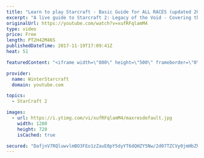 ```yaml
---
title: "Learn to play Starcraft - Basic Guide for ALL RACES (updated 2017)"
excerpt: "A live guide to Starcraft 2: Legacy of the Void - Covering the basics and build orders for all of the races, and covering the important decisions to be made early in the game.  Not a step by step guide but a demonstration once you have the very basics of the units and races!"
originalUrl: https://youtube.com/watch?v=xufRFqlamM4
type: video
price: Free
length: PT2H42M46S
publishedDateTime: 2017-11-19T17:09:41Z
heat: 51

featuredContent: "<iframe width=\"800\" height=\"500\" frameborder=\"0\" src=\"https://www.youtube.com/embed/xufRFqlamM4\" allow=\"accelerometer; autoplay; encrypted-media; gyroscope; picture-in-picture\" allowfullscreen></iframe>"

provider:
  name: WinterStarcraft
  domain: youtube.com

topics:
  - StarCraft 2

images:
  - url: https://i.ytimg.com/vi/xufRFqlamM4/maxresdefault.jpg
    width: 1280
    height: 720
    isCached: true

secured: "DafjnV7RQluwvlmBO3FEo1zZauE0pY5dyYT6dQHZY5Nw/2d07TZCVy0jmHbZh4qciGMIKTDWq5O7htjTPyS08SwGXkubmdiED1jXiNhwofTgup88e0GbGsc40wlpaZBf7DYcRfpOeZWlW1w71XvkzzmvOuLsK91aRKOsj4vEBqkuthm5FUdNmeXgANAiI2BIdOzoYSAFsNxFG770WIA7+s5tc0qAQiB7mw/lXqWxHX/Jqf7sLjJeBJcFvCFQlmDHjXVqi5at/hcCMY/ZS+6sr3P9MnOjKXT6G2w9ZxRVUuV+ZPkzZi7RHkae8a8ncp5UrgNITpBH0hzaJklMOCmbQCToSIKXlwcAj0qEfBNjaK2sRzzzdV+463/FMdkd3/VU5AZWCiStUYDetw6ez180MlnKVhbTYMxxmg0MMO6j+WxLLkg45VxmmEOc1Tuw9ScT;SZgCKnUdUFTJ9vu3xRNXKQ=="
---
```


